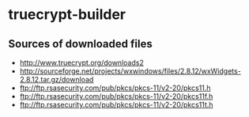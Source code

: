# truecrypt-builder

## Sources of downloaded files

  * http://www.truecrypt.org/downloads2
  * http://sourceforge.net/projects/wxwindows/files/2.8.12/wxWidgets-2.8.12.tar.gz/download
  * ftp://ftp.rsasecurity.com/pub/pkcs/pkcs-11/v2-20/pkcs11.h
  * ftp://ftp.rsasecurity.com/pub/pkcs/pkcs-11/v2-20/pkcs11f.h
  * ftp://ftp.rsasecurity.com/pub/pkcs/pkcs-11/v2-20/pkcs11t.h

